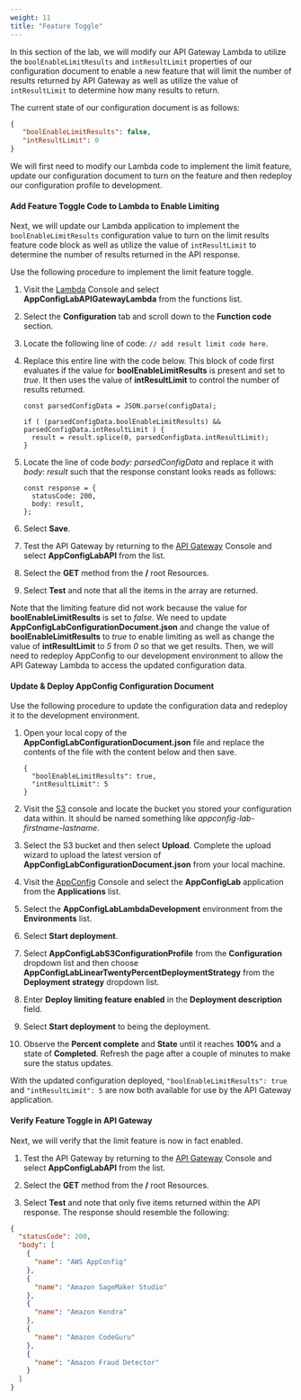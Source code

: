 ```yaml
---
weight: 11
title: "Feature Toggle"
---
```


In this section of the lab, we will modify our API Gateway Lambda to utilize the `boolEnableLimitResults` and `intResultLimit` properties of our configuration document to enable a new feature that will limit the number of results returned by API Gateway as well as utilize the value of `intResultLimit` to determine how many results to return.

The current state of our configuration document is as follows:

```json
{
   "boolEnableLimitResults": false,
   "intResultLimit": 0
}
``` 

We will first need to modify our Lambda code to implement the limit feature, update our configuration document to turn on the feature and then redeploy our configuration profile to development.



#### Add Feature Toggle Code to Lambda to Enable Limiting

Next, we will update our Lambda application to implement the `boolEnableLimitResults` configuration value to turn on the limit results feature code block as well as utilize the value of `intResultLimit` to determine the number of results returned in the API response.

Use the following procedure to implement the limit feature toggle.

1. Visit the [Lambda](https://console.aws.amazon.com/lambda/) Console and select **AppConfigLabAPIGatewayLambda** from the functions list.

2. Select the **Configuration** tab and scroll down to the **Function code** section.

3. Locate the following line of code: `// add result limit code here`.

4. Replace this entire line with the code below.  This block of code first evaluates if the value for **boolEnableLimitResults** is present and set to *true*. It then uses the value of **intResultLimit** to control the number of results returned.

    ```
    const parsedConfigData = JSON.parse(configData);
    
    if ( (parsedConfigData.boolEnableLimitResults) && parsedConfigData.intResultLimit ) {
      result = result.splice(0, parsedConfigData.intResultLimit);
    }
    ```


5. Locate the line of code *body: parsedConfigData* and replace it with *body: result* such that the response constant looks reads as follows:

    ```
    const response = {
      statusCode: 200,
      body: result,
    };
    ```

6. Select **Save**.

7. Test the API Gateway by returning to the [API Gateway](https://console.aws.amazon.com/apigateway/) Console and select **AppConfigLabAPI** from the list.

8. Select the **GET** method from the **/** root Resources.

9. Select **Test** and note that all the items in the array are returned.

Note that the limiting feature did not work because the value for **boolEnableLimitResults** is set to *false*.  We need to update **AppConfigLabConfigurationDocument.json** and change the value of **boolEnableLimitResults** to *true* to enable limiting as well as change the value of **intResultLimit** to *5* from *0* so that we get results.  Then, we will need to redeploy AppConfig to our development environment to allow the API Gateway Lambda to access the updated configuration data.



#### Update & Deploy AppConfig Configuration Document

Use the following procedure to update the configuration data and redeploy it to the development environment.

1. Open your local copy of the **AppConfigLabConfigurationDocument.json** file and replace the contents of the file with the content below and then save.

    ```
    {
      "boolEnableLimitResults": true,
      "intResultLimit": 5
    }
    ```

2. Visit the [S3](https://s3.console.aws.amazon.com/s3) console and locate the bucket you stored your configuration data within.  It should be named something like *appconfig-lab-firstname-lastname*.

3. Select the S3 bucket and then select **Upload**.  Complete the upload wizard to upload the latest version of **AppConfigLabConfigurationDocument.json** from your local machine.

4. Visit the [AppConfig](https://console.aws.amazon.com/systems-manager/appconfig) Console and select the **AppConfigLab** application from the **Applications** list.

5. Select the **AppConfigLabLambdaDevelopment** environment from the **Environments** list.

6. Select **Start deployment**.

7. Select **AppConfigLabS3ConfigurationProfile** from the **Configuration** dropdown list and then choose **AppConfigLabLinearTwentyPercentDeploymentStrategy** from the **Deployment strategy** dropdown list.

8. Enter **Deploy limiting feature enabled** in the **Deployment description** field.

9. Select **Start deployment** to being the deployment.

10. Observe the **Percent complete** and **State** until it reaches **100%** and a state of **Completed**.  Refresh the page after a couple of minutes to make sure the status updates.

With the updated configuration deployed, `"boolEnableLimitResults": true` and `"intResultLimit": 5` are now both available for use by the API Gateway application.



#### Verify Feature Toggle in API Gateway

Next, we will verify that the limit feature is now in fact enabled.

1. Test the API Gateway by returning to the [API Gateway](https://console.aws.amazon.com/apigateway/) Console and select **AppConfigLabAPI** from the list.

2. Select the **GET** method from the **/** root Resources.

3. Select **Test** and note that only five items returned within the API response.  The response should resemble the following:

```json
{
  "statusCode": 200,
  "body": [
    {
      "name": "AWS AppConfig"
    },
    {
      "name": "Amazon SageMaker Studio"
    },
    {
      "name": "Amazon Kendra"
    },
    {
      "name": "Amazon CodeGuru"
    },
    {
      "name": "Amazon Fraud Detector"
    }
  ]
}
```

